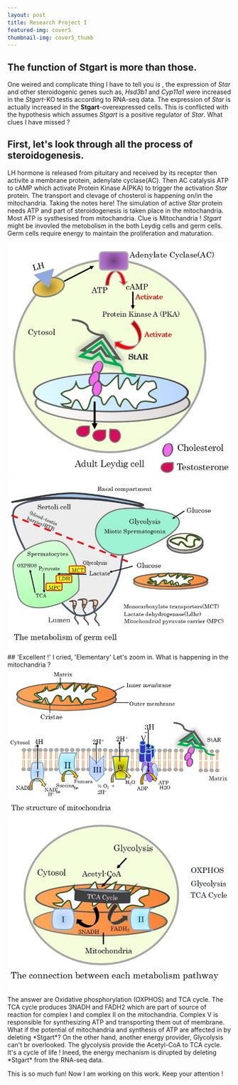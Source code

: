 ```yaml
---
layout: post
title: Research Project I
featured-img: cover5
thumbnail-img: cover5_thumb
---
```


## The function of **Stgart** is more than those.
One weired and complicate thing I have to tell you is , the expression of *Star* and other steroidogenic genes such as, *Hsd3b1* and *Cyp11a1* were increased in the *Stgart*-KO testis according to RNA-seq data. The expression of *Star* is actually increased in the **Stgart**-overexpressed cells.
This is conflicted with the hypothesis which assumes *Stgart* is a positive regulator of *Star*. What clues I have missed ?
## First, let's look through all the process of steroidogenesis.
LH hormone is released from pituitary and received by its receptor then activite a membrane protein, adenylate cyclase(AC). Then AC catalysis ATP to cAMP which activate Protein Kinase A(PKA) to trigger the activation *Star* protein. The transport and clevage of chosterol is happening on/in the mitochandria. Taking the notes here! The simulation of active *Star* protein needs ATP and part of steroidogenesis is taken place in the mitochandria.
Most ATP is systhesised from mitochandria. Clue is Mitochandria ! *Stgart* might be invovled the metobolism in the both Leydig cells and germ cells. Germ cells require energy to maintain the proliferation and maturation.
<!-- Only include these images for this blog -->
<div class="side-by-side-images">
  <img src="https://raw.githubusercontent.com/CleanYANG/HONG-s-page/main/assets/img/leydig.jpg" alt="Picture 1">
  <img src="https://raw.githubusercontent.com/CleanYANG/HONG-s-page/main/assets/img/germ.jpg" alt="Picture 2">
</div>
## 'Excellent !' I cried, 'Elementary'
Let's zoom in. What is happening in the mitochandria ?
<!-- Only include these images for this blog -->
<div class="side-by-side-images">
  <img src="https://raw.githubusercontent.com/CleanYANG/HONG-s-page/main/assets/img/Mi.jpg" alt="Picture 1">
  <img src="https://raw.githubusercontent.com/CleanYANG/HONG-s-page/main/assets/img/TCA.jpg" alt="Picture 2">
</div>
The answer are Oxidative phosphorylation (OXPHOS) and TCA cycle. The TCA cycle produces 3NADH and FADH2 which are part of source of reaction for complex I and complex II on the mitochandria. Complex V is responsible for synthesizing ATP and transporting them out of membrane. What if the potential of mitochandria and synthesis of ATP are affected in by deleting *Stgart*?
On the other hand, another energy provider, Glycolysis can't br overlooked. The glycolysis provide the Acetyl-CoA to TCA cycle. It's a cycle of life ! Ineed, the energy mechanism is dirupted by deleting *Stgart* from the RNA-seq data.

This is so much fun! Now I am working on this work. Keep your attention !